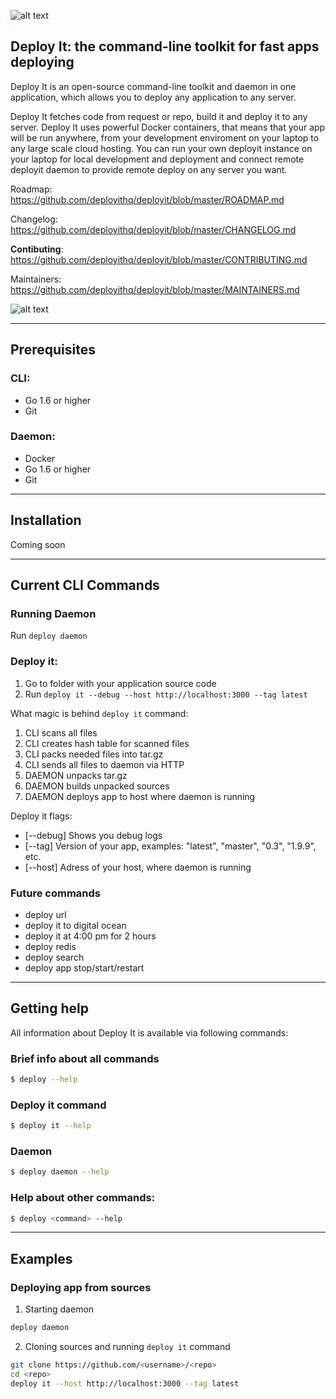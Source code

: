 ![alt text](https://deployit.co/images/deployit-logo.png "Logo")

## Deploy It: the command-line toolkit for fast apps deploying

Deploy It is an open-source command-line toolkit and daemon in one application, which allows you to deploy any application to any server.

Deploy It fetches code from request or repo, build it and deploy it to any server. 
Deploy It uses powerful Docker containers, that means that your app will be run anywhere, from your development enviroment on your laptop to any large scale cloud hosting. 
You can run your own deployit instance on your laptop for local development and deployment and connect remote deployit daemon to provide remote deploy on any server you want.

Roadmap: https://github.com/deployithq/deployit/blob/master/ROADMAP.md

Changelog: https://github.com/deployithq/deployit/blob/master/CHANGELOG.md

**Contibuting**: https://github.com/deployithq/deployit/blob/master/CONTRIBUTING.md

Maintainers: https://github.com/deployithq/deployit/blob/master/MAINTAINERS.md

![alt text](https://deployit.co/images/cdn/intro-cli.png "Image")

___

## Prerequisites

### CLI:
- Go 1.6 or higher
- Git

### Daemon:
- Docker
- Go 1.6 or higher
- Git

___

## Installation

Coming soon

___

## Current CLI Commands

### Running Daemon
Run `deploy daemon`

### Deploy it:

1. Go to folder with your application source code
2. Run `deploy it --debug --host http://localhost:3000 --tag latest`

What magic is behind `deploy it` command:

1. CLI scans all files
2. CLI creates hash table for scanned files
3. CLI packs needed files into tar.gz
2. CLI sends all files to daemon via HTTP
3. DAEMON unpacks tar.gz
4. DAEMON builds unpacked sources
5. DAEMON deploys app to host where daemon is running

Deploy it flags:
* [--debug] Shows you debug logs
* [--tag] Version of your app, examples: "latest", "master", "0.3", "1.9.9", etc.
* [--host] Adress of your host, where daemon is running

### Future commands

* deploy url
* deploy it to digital ocean
* deploy it at 4:00 pm for 2 hours
* deploy redis
* deploy search <service>
* deploy app stop/start/restart

___

## Getting help

All information about Deploy It is available via following commands:

### Brief info about all commands
```bash
$ deploy --help
```

### Deploy it command
```bash
$ deploy it --help
```

### Daemon
```bash
$ deploy daemon --help
```

### Help about other commands:
```bash
$ deploy <command> --help
```

___

## Examples

### Deploying app from sources

1. Starting daemon
```bash
deploy daemon
```

2. Cloning sources and running `deploy it` command
```bash
git clone https://github.com/<username>/<repo>
cd <repo>
deploy it --host http://localhost:3000 --tag latest
```
